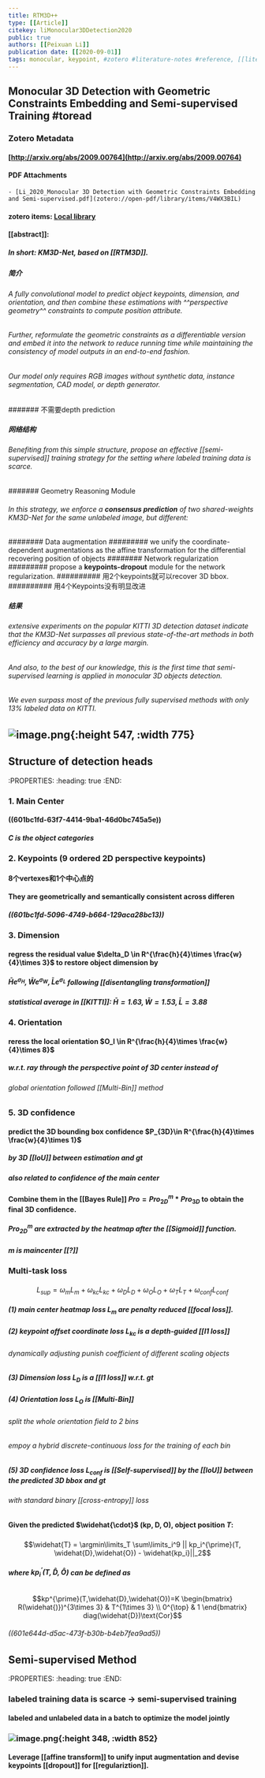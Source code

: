 ```yaml
---
title: RTM3D++
type: [[Article]]
citekey: liMonocular3DDetection2020
public: true
authors: [[Peixuan Li]]
publication date: [[2020-09-01]]
tags: monocular, keypoint, #zotero #literature-notes #reference, [[literature-notes]]
---
```

## Monocular 3D Detection with Geometric Constraints Embedding and Semi-supervised Training #toread
### Zotero Metadata
#### [http://arxiv.org/abs/2009.00764](http://arxiv.org/abs/2009.00764)
#### PDF Attachments
	- [Li_2020_Monocular 3D Detection with Geometric Constraints Embedding and Semi-supervised.pdf](zotero://open-pdf/library/items/V4WX3BIL)

#### zotero items: [Local library](zotero://select/items/1_NJDIR2WJ)
#### [[abstract]]:
##### In short:  **KM3D**-Net, based on [[RTM3D]].
##### 简介
###### A fully convolutional model to predict object keypoints, dimension, and orientation, and then combine these estimations with ^^perspective geometry^^ constraints to compute position attribute.
###### Further, reformulate the geometric constraints as a _differentiable_ version and embed it into the network to reduce running time while maintaining the consistency of model outputs in an _end-to-end fashion_.
###### Our model only requires RGB images without synthetic data, instance segmentation, CAD model, or depth generator.
####### 不需要depth prediction
##### 网络结构
###### Benefiting from this simple structure, propose an effective [[semi-supervised]] training strategy for the setting where labeled training data is scarce.
####### Geometry Reasoning Module
###### In this strategy, we enforce a **consensus prediction** of two _shared-weights_ KM3D-Net for the same unlabeled image, but different:
######## Data augmentation
######### we unify the coordinate-dependent augmentations as the affine transformation for the differential recovering position of objects
######## Network regularization
######### propose a **keypoints-dropout** module for the network regularization.
########## 用2个keypoints就可以recover 3D bbox.
########## 用4个Keypoints没有明显改进
##### 结果
###### extensive experiments on the popular KITTI 3D detection dataset indicate that the KM3D-Net surpasses all previous state-of-the-art methods in both efficiency and accuracy by a large margin.
###### And also, to the best of our knowledge, this is the first time that semi-supervised learning is applied in monocular 3D objects detection.
###### We even surpass most of the previous fully supervised methods with only 13% labeled data on KITTI.
## ![image.png](../assets/pages_rtm3d++_1612340941295_0.png){:height 547, :width 775}
## Structure of detection heads
:PROPERTIES:
:heading: true
:END:
### 1. Main Center
#### ((601bc1fd-63f7-4414-9ba1-46d0bc745a5e))
##### $C$ is the object categories
### 2. Keypoints (9 ordered 2D perspective keypoints)
#### 8个vertexes和1个中心点的
#### They are geometrically and semantically consistent across differen
##### ((601bc1fd-5096-4749-b664-129aca28bc13))
### 3. Dimension
#### regress the residual value $\delta_D \in R^{\frac{h}{4}\times \frac{w}{4}\times 3}$ to restore object dimension by
##### $\bar{H}e^{\sigma_H}, \bar{W}e^{\sigma_W}, \bar{L}e^{\sigma_L}$ following [[disentangling transformation]]
##### statistical average in [[KITTI]]: $\bar{H}=1.63, \bar{W}=1.53, \bar{L}=3.88$
### 4. Orientation
#### reress the local orientation $O_l \in R^{\frac{h}{4}\times \frac{w}{4}\times 8}$
##### w.r.t. ray through the perspective point of 3D center instead of
###### global orientation followed [[Multi-Bin]] method
### 5. 3D confidence
#### predict the 3D bounding box confidence $P_{3D}\in R^{\frac{h}{4}\times \frac{w}{4}\times 1}$
##### by 3D [[IoU]] between estimation and gt
##### also related to confidence of the main center
#### Combine them in the [[Bayes Rule]] $Pro=Pro^m_{2D} * Pro_{3D}$ to obtain the final 3D confidence.
##### $Pro_{2D}^m$ are extracted by the heatmap after the [[Sigmoid]] function.
##### $m$ is maincenter [[?]]
### Multi-task loss
####
$$L_{sup}=\omega_m L_m + \omega_{kc} L_{kc} + \omega_D L_D + \omega_O L_O + \omega_T L_T + \omega_{conf} L_{conf}$$
##### (1) main center heatmap loss $L_m$ are penalty reduced [[focal loss]].
##### (2) keypoint offset coordinate loss $L_{kc}$ is a depth-guided [[l1 loss]]
###### _dynamically adjusting punish_ coefficient of different scaling objects
##### (3) Dimension loss $L_D$ is a [[l1 loss]] w.r.t. gt
##### (4) Orientation loss $L_O$ is [[Multi-Bin]]
###### split the whole orientation field to 2 bins
###### empoy a hybrid discrete-continuous loss for the training of each bin
##### (5) 3D confidence loss $L_{conf}$ is [[Self-supervised]] by the [[IoU]] between the predicted 3D bbox and gt
###### with standard binary [[cross-entropy]] loss
#### Given the predicted $\widehat{\cdot}$ (kp, D, O), object position $T$:
#####
$$\widehat{T} = \argmin\limits_T \sum\limits_i^9 || kp_i^{\prime}(T, \widehat{D},\widehat{O}) - \widehat{kp_i}||_2$$
##### where $kp_i^{\prime}(T, \widehat{D},\widehat{O})$ can be defined as
######
$$kp^{\prime}(T,\widehat{D},\widehat{O})=K \begin{bmatrix} R(\widehat{)})^{3\times 3} & T^{1\times 3} \\ 0^{\top} & 1 \end{bmatrix} diag(\widehat{D})\text{Cor}$$
###### ((601e644d-d5ac-473f-b30b-b4eb7fea9ad5))
######
##
## Semi-supervised Method
:PROPERTIES:
:heading: true
:END:
### labeled training data is scarce -> semi-supervised training
#### labeled and unlabeled data in a batch to optimize the model jointly
### ![image.png](../assets/pages_rtm3d++_1612771860640_0.png){:height 348, :width 852}
#### Leverage [[affine transform]] to unify input augmentation and devise keypoints [[dropout]] for [[regulariztion]].
####
